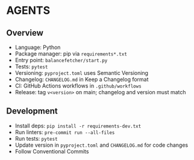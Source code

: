 # AGENTS

## Overview
- Language: Python
- Package manager: pip via `requirements*.txt`
- Entry point: `balancefetcher/start.py`
- Tests: `pytest`
- Versioning: `pyproject.toml` uses Semantic Versioning
- Changelog: `CHANGELOG.md` in Keep a Changelog format
- CI: GitHub Actions workflows in `.github/workflows`
- Release: tag `v<version>` on main; changelog and version must match

## Development
- Install deps: `pip install -r requirements-dev.txt`
- Run linters: `pre-commit run --all-files`
- Run tests: `pytest`
- Update version in `pyproject.toml` and `CHANGELOG.md` for code changes
- Follow Conventional Commits
